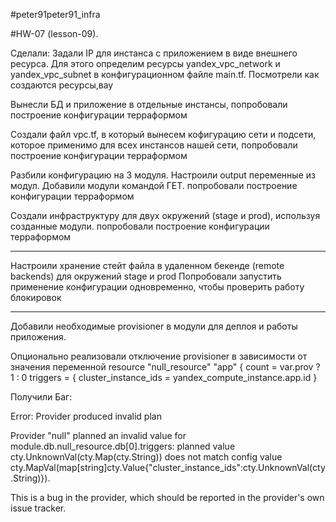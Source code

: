 #peter91peter91_infra

#HW-07 (lesson-09).

Сделали:
Задали IP для инстанса с приложением в виде внешнего ресурса. Для этого определим ресурсы yandex_vpc_network и yandex_vpc_subnet в конфигурационном файле main.tf.
Посмотрели как создаются ресурсы,вау

Вынесли БД и приложение в отдельные инстансы, 
попробовали построение конфигурации терраформом

Создали файл vpc.tf, в который вынесем кофигурацию сети и подсети, которое применимо для всех инстансов нашей сети,
попробовали построение конфигурации терраформом

Разбили конфигурацию на 3 модуля. Настроили output переменные из модул.  Добавили модули командой ГЕТ.
попробовали построение конфигурации терраформом


Создали инфраструктуру для двух окружений (stage и prod), используя созданные модули.
попробовали построение конфигурации терраформом


__________________________
Настроили хранение стейт файла в удаленном бекенде (remote backends) для окружений stage и prod
Попробовали запустить применение конфигурации одновременно, чтобы проверить работу блокировок
__________________________

Добавили необходимые provisioner в модули для деплоя и работы приложения.

Опционально реализовали отключение provisioner в зависимости от значения переменной
resource "null_resource" "app" {
  count = var.prov ? 1 : 0
  triggers = {
    cluster_instance_ids = yandex_compute_instance.app.id
  }

Получили Баг:


Error: Provider produced invalid plan

Provider "null" planned an invalid value for
module.db.null_resource.db[0].triggers: planned value
cty.UnknownVal(cty.Map(cty.String)) does not match config value
cty.MapVal(map[string]cty.Value{"cluster_instance_ids":cty.UnknownVal(cty.String)}).

This is a bug in the provider, which should be reported in the provider's own
issue tracker.
